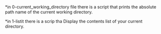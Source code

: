 *in 0-current_working_directory file there is a script that prints the absolute path name of the current working directory.

*in 1-listit there is a scrip tha Display the contents list of your current directory.
